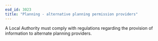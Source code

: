 ```yaml
---
esd_id: 3023
title: "Planning - alternative planning permission providers"
---
```


A Local Authority must comply with regulations regarding the provision of information to alternate planning providers.

